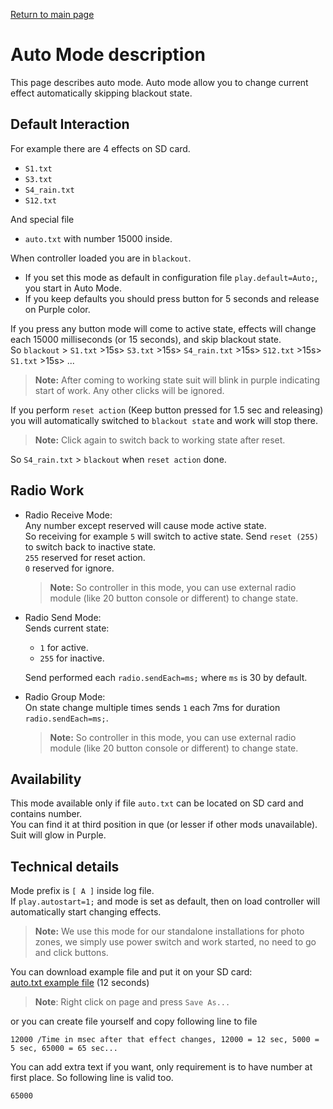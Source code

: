 [Return to main page](../README.md)

# Auto Mode description
This page describes auto mode. Auto mode allow you to change current effect automatically skipping blackout state.

## Default Interaction
For example there are 4 effects on SD card.
- `S1.txt`
- `S3.txt`
- `S4_rain.txt`
- `S12.txt`    

And special file
- `auto.txt` with number 15000 inside.

When controller loaded you are in `blackout`.
- If you set this mode as default in configuration file `play.default=Auto;`, you start in Auto Mode.
- If you keep defaults you should press button for 5 seconds and release on Purple color.

If you press any button mode will come to active state, effects will change each 15000 milliseconds (or 15 seconds), and skip blackout state.  
So `blackout` \> `S1.txt` \>15s\> `S3.txt` \>15s\> `S4_rain.txt` \>15s\> `S12.txt` \>15s\> `S1.txt` \>15s\> ...

>**Note:** After coming to working state suit will blink in purple indicating start of work. Any other clicks will be ignored.  

If you perform `reset action` (Keep button pressed for 1.5 sec and releasing) you will automatically switched to `blackout state` and work will stop there.

>**Note:** Click again to switch back to working state after reset.

So `S4_rain.txt` \> `blackout` when `reset action` done.

## Radio Work
- Radio Receive Mode:  
  Any number except reserved will cause mode active state.  
  So receiving for example `5` will switch to active state. Send `reset (255)` to switch back to inactive state.   
  `255` reserved for reset action.  
  `0` reserved for ignore.  
    >**Note:** So controller in this mode, you can use external radio module (like 20 button console or different) to change state.
- Radio Send Mode:  
  Sends current state:
  - `1` for active.
  - `255` for inactive.  
  
  Send performed each `radio.sendEach=ms;` where `ms` is 30 by default.

- Radio Group Mode:  
  On state change multiple times sends `1` each 7ms for duration `radio.sendEach=ms;`.
  >**Note:** So controller in this mode, you can use external radio module (like 20 button console or different) to change state.

## Availability
This mode available only if file `auto.txt` can be located on SD card and contains number.  
You can find it at third position in que (or lesser if other mods unavailable). Suit will glow in Purple.

## Technical details
Mode prefix is `[ A ]` inside log file.  
If `play.autostart=1;` and mode is set as default, then on load controller will automatically start changing effects.
>**Note:** We use this mode for our standalone installations for photo zones, we simply use power switch and work started, no need to go and click buttons.
  
You can download example file and put it on your SD card:  
[auto.txt example file](https://raw.githubusercontent.com/isadora-6th/etere-doc/master/modes/auto.txt) (12 seconds)

>**Note**: Right click on page and press `Save As...`  

or you can create file yourself and copy following line to file
```
12000 /Time in msec after that effect changes, 12000 = 12 sec, 5000 = 5 sec, 65000 = 65 sec...
```

You can add extra text if you want, only requirement is to have number at first place. So following line is valid too.
```
65000
```
